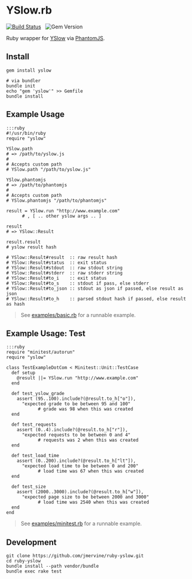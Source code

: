 YSlow.rb
========

[![Build Status](https://travis-ci.org/jmervine/ruby-yslow.svg?branch=v0.0.1)](https://travis-ci.org/jmervine/ruby-yslow) &nbsp; ![Gem Version](https://badge.fury.io/rb/yslow.png)

Ruby wrapper for [YSlow](http://yslow.org/phantomjs/) via [PhantomJS](http://phantomjs.org/).


Install
-------

    gem install yslow

    # via bundler
    bundle init
    echo "gem 'yslow'" >> Gemfile
    bundle install


Example Usage
-------------

    :::ruby
    #!/usr/bin/ruby
    require "yslow"

    YSlow.path
    # => /path/to/yslow.js
    #
    # Accepts custom path
    # YSlow.path "/path/to/yslow.js"

    YSlow.phantomjs
    # => /path/to/phantomjs
    #
    # Accepts custom path
    # YSlow.phantomjs "/path/to/phantomjs"

    result = YSlow.run "http://www.example.com"
          # , [ .. other yslow args .. ]

    result
    # => YSlow::Result

    result.result
    # yslow result hash

    # YSlow::Result#result  :: raw result hash
    # YSlow::Result#status  :: exit status
    # YSlow::Result#stdout  :: raw stdout string
    # YSlow::Result#stderr  :: raw stderr string
    # YSlow::Result#to_i    :: exit status
    # YSlow::Result#to_s    :: stdout if pass, else stderr
    # YSlow::Result#to_json :: stdout as json if passed, else result as json
    # YSlow::Result#to_h    :: parsed stdout hash if passed, else result as hash

> See [examples/basic.rb](https://github.com/jmervine/ruby-yslow/blob/master/examples/basic.rb) for a runnable example.

Example Usage: Test
-------------------

    :::ruby
    require "minitest/autorun"
    require "yslow"

    class TestExampleDotCom < Minitest::Unit::TestCase
      def setup
        @result ||= YSlow.run "http://www.example.com"
      end

      def test_yslow_grade
        assert (95..100).include?(@result.to_h["o"]),
          "expected grade to be between 95 and 100"
                # grade was 98 when this was created
      end

      def test_requests
        assert (0..4).include?(@result.to_h["r"]),
          "expected requests to be between 0 and 4"
                # requests was 2 when this was created
      end

      def test_load_time
        assert (0..200).include?(@result.to_h["lt"]),
          "expected load time to be between 0 and 200"
                # load time was 67 when this was created
      end

      def test_size
        assert (2000..3000).include?(@result.to_h["w"]),
          "expected page size to be between 2000 and 3000"
                # load time was 2540 when this was created
      end
    end

> See [examples/minitest.rb](https://github.com/jmervine/ruby-yslow/blob/master/examples/minitest.rb) for a runnable example.

Development
-----------

    git clone https://github.com/jmervine/ruby-yslow.git
    cd ruby-yslow
    bundle install --path vendor/bundle
    bundle exec rake test

